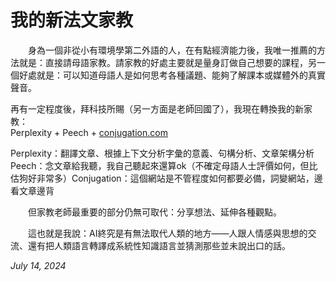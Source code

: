 # 我的新法文家教

　　身為一個非從小有環境學第二外語的人，在有點經濟能力後，我唯一推薦的方法就是：直接請母語家教。請家教的好處主要就是量身訂做自己想要的課程，另一個好處就是：可以知道母語人是如何思考各種議題、能夠了解課本或媒體外的真實聲音。

再有一定程度後，拜科技所賜（另一方面是老師回國了），我現在轉換我的新家教：\
Perplexity + Peech + [conjugation.com](https://www.the-conjugation.com/french/)



Perplexity：翻譯文章、根據上下文分析字彙的意義、句構分析、文章架構分析\
Peech：念文章給我聽，我自己聽起來還算ok（不確定母語人士評價如何，但比估狗好非常多）Conjugation：這個網站是不管程度如何都要必備，詞變網站，邊看文章邊背



　　但家教老師最重要的部分仍無可取代：分享想法、延伸各種觀點。

　　這也就是我說：AI終究是有無法取代人類的地方——人跟人情感與思想的交流、還有把人類語言轉譯成系統性知識語言並猜測那些並未說出口的話。



_July 14, 2024_
